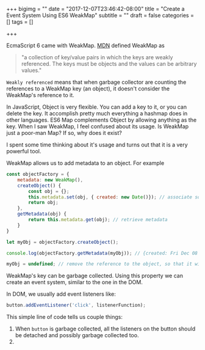 +++
bigimg = ""
date = "2017-12-07T23:46:42-08:00"
title = "Create a Event System Using ES6 WeakMap"
subtitle = ""
draft = false
categories = []
tags = []

+++

EcmaScript 6 came with WeakMap. [MDN](https://developer.mozilla.org/en-US/docs/Web/JavaScript/Reference/Global_Objects/WeakMap) defined WeakMap as

> "a collection of key/value pairs in which the keys are weakly referenced.  The keys must be objects and the values can be arbitrary values."

`Weakly referenced` means that when garbage collector are counting the references to a WeakMap key (an object), it doesn't consider the WeakMap's reference to it.

In JavaScript, Object is very flexible. You can add a key to it, or you can delete the key. It accomplish pretty much everything a hashmap does in other languages. ES6 Map complements Object by allowing anything as the key. When I saw WeakMap, I feel confused about its usage. Is WeakMap just a poor-man Map? If so, why does it exist?

I spent some time thinking about it's usage and turns out that it is a very powerful tool.

WeakMap allows us to add metadata to an object. For example

```JavaScript
const objectFactory = {
    metadata: new WeakMap(),
    createObject() {
        const obj = {};
        this.metadata.set(obj, { created: new Date()}); // associate some metadata to the object.
        return obj;
    },
    getMetadata(obj) {
        return this.metadata.get(obj); // retrieve metadata
    }
}

let myObj = objectFactory.createObject();

console.log(objectFactory.getMetadata(myObj)); // {created: Fri Dec 08 2017 00:41:22 GMT-0800 (Pacific Standard Time)}

myObj = undefined; // remove the reference to the object, so that it will be garbage collected. 
```

WeakMap's key can be garbage collected. Using this property we can create an event system, similar to the one in the DOM.

In DOM, we usually add event listeners like:

```JavaScript
button.addEventListener('click', listenerFunction);
```

This simple line of code tells us couple things:

1. When `button` is garbage collected, all the listeners on the button should be detached and possibly garbage collected too.
2. 

